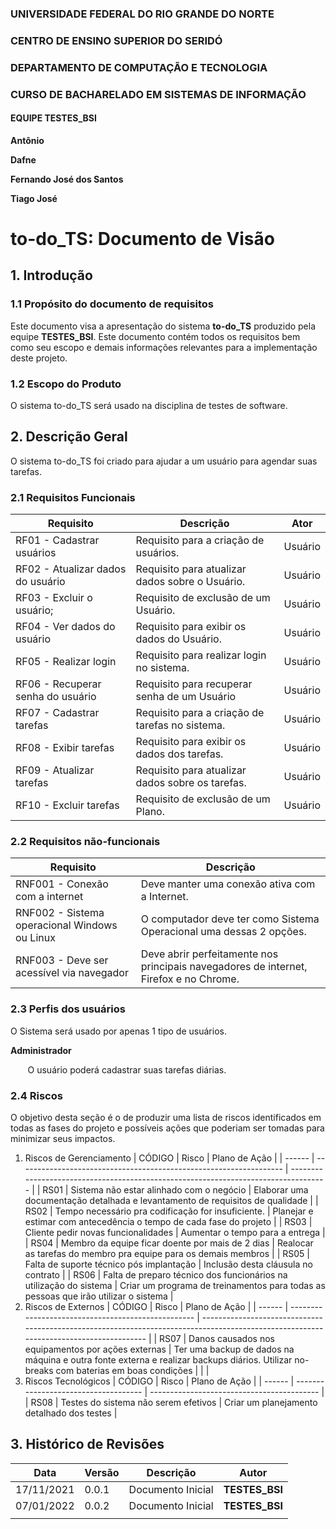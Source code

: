 ### UNIVERSIDADE FEDERAL DO RIO GRANDE DO NORTE

### CENTRO DE ENSINO SUPERIOR DO SERIDÓ

### DEPARTAMENTO DE COMPUTAÇÃO E TECNOLOGIA

### CURSO DE BACHARELADO EM SISTEMAS DE INFORMAÇÃO

#### EQUIPE TESTES_BSI

**Antônio**

**Dafne**

**Fernando José dos Santos**

**Tiago José**

# to-do_TS: Documento de Visão

## 1. Introdução

### 1.1 Propósito do documento de requisitos

Este documento visa a apresentação do sistema **to-do_TS** produzido pela equipe **TESTES_BSI**. Este documento contém todos os requisitos bem como seu escopo e demais informações relevantes para a implementação deste projeto.

### 1.2 Escopo do Produto

O sistema to-do_TS será usado na disciplina de testes de software.

## 2. Descrição Geral
O sistema to-do_TS foi criado para ajudar a um usuário para agendar suas tarefas.

### 2.1 Requisitos Funcionais

| Requisito                         | Descrição                                        | Ator    |
| --------------------------------- | ------------------------------------------------ | ------- |
| RF01 - Cadastrar usuários         | Requisito para a criação de usuários.            | Usuário |
| RF02 - Atualizar dados do usuário | Requisito para atualizar dados sobre o Usuário.  | Usuário |
| RF03 - Excluir o usuário;         | Requisito de exclusão de um Usuário.             | Usuário |
| RF04 - Ver dados do usuário       | Requisito para exibir os dados do Usuário.       | Usuário |
| RF05 - Realizar login             | Requisito para realizar login no sistema.        | Usuário |
| RF06 - Recuperar senha do usuário | Requisito para recuperar senha de um Usuário     | Usuário |
| RF07 - Cadastrar tarefas          | Requisito para a criação de tarefas no sistema.  | Usuário |
| RF08 - Exibir tarefas             | Requisito para exibir os dados dos tarefas.      | Usuário |
| RF09 - Atualizar tarefas          | Requisito para atualizar dados sobre os tarefas. | Usuário |
| RF10 - Excluir tarefas            | Requisito de exclusão de um Plano.               | Usuário |


### 2.2 Requisitos não-funcionais

| Requisito                                     | Descrição                                                                             |
| --------------------------------------------- | ------------------------------------------------------------------------------------- |
| RNF001 - Conexão com a internet               | Deve manter uma conexão ativa com a Internet.                                         |
| RNF002 - Sistema operacional Windows ou Linux | O computador deve ter como Sistema Operacional uma dessas 2 opções.                   |
| RNF003 - Deve ser acessível via navegador     | Deve abrir perfeitamente nos principais navegadores de internet, Firefox e no Chrome. |

### 2.3 Perfis dos usuários

O Sistema será usado por apenas 1 tipo de usuários.

**Administrador**

&nbsp;&nbsp;&nbsp;&nbsp;&nbsp;&nbsp; O usuário poderá cadastrar suas tarefas diárias.


### 2.4 Riscos

O objetivo desta seção é o de produzir uma lista de riscos identificados em todas as fases do projeto e possíveis ações que poderiam ser tomadas para minimizar seus impactos.

1. Riscos de Gerenciamento
   | CÓDIGO | Risco                                                              | Plano de Ação                                                                       |
   | ------ | ------------------------------------------------------------------ | ----------------------------------------------------------------------------------- |
   | RS01   | Sistema não estar alinhado com o negócio                           | Elaborar uma documentação detalhada e levantamento de requisitos de qualidade       |
   | RS02   | Tempo necessário pra codificação for insuficiente.                 | Planejar e estimar com antecedência o tempo de cada fase do projeto                 |
   | RS03   | Cliente pedir novas funcionalidades                                | Aumentar o tempo para a entrega                                                     |
   | RS04   | Membro da equipe ficar doente por mais de 2 dias                   | Realocar as tarefas do membro pra equipe para os demais membros                     |
   | RS05   | Falta de suporte técnico pós implantação                           | Inclusão desta cláusula no contrato                                                 |
   | RS06   | Falta de preparo técnico dos funcionários na utilização do sistema | Criar um programa de treinamentos para todas as pessoas que irão utilizar o sistema |
2. Riscos de Externos
   | CÓDIGO | Risco                                              | Plano de Ação                                                                                                                          |
   | ------ | -------------------------------------------------- | -------------------------------------------------------------------------------------------------------------------------------------- |
   | RS07   | Danos causados nos equipamentos por ações externas | Ter uma backup de dados na máquina e outra fonte externa e realizar backups diários. Utilizar no-breaks com baterias em boas condições |
   |        |
3. Riscos Tecnológicos
   | CÓDIGO | Risco                                | Plano de Ação                              |
   | ------ | ------------------------------------ | ------------------------------------------ |
   | RS08   | Testes do sistema não serem efetivos | Criar um planejamento detalhado dos testes |

## 3. Histórico de Revisões

| Data       | Versão | Descrição         | Autor          |
| ---------- | ------ | ----------------- | -------------- |
| 17/11/2021 | 0.0.1  | Documento Inicial | **TESTES_BSI** |
| 07/01/2022 | 0.0.2  | Documento Inicial | **TESTES_BSI** |
|            |        |                   |                |